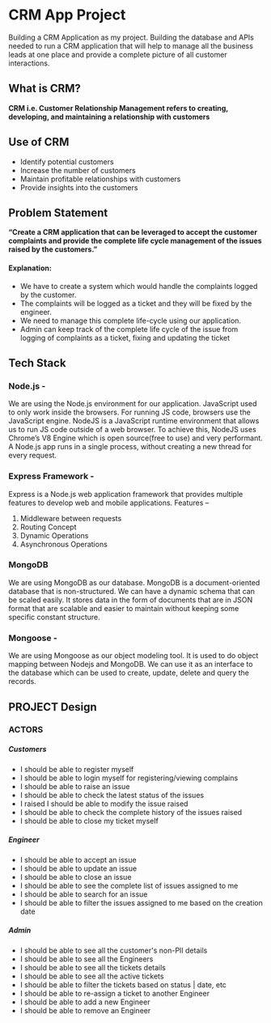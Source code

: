# CRM App Project 

Building a CRM Application as my project. Building the database and APIs needed to run a CRM application that will help to manage all the business leads at one place and provide a complete picture of all customer interactions.

## What is CRM?
__CRM i.e. Customer Relationship Management refers to creating, developing, and maintaining a relationship with customers__

## Use of CRM
- Identify potential customers 
- Increase the number of customers 
- Maintain profitable relationships with customers 
- Provide insights into the customers


## Problem Statement
**“Create a CRM application that can be leveraged to accept the customer complaints and provide the complete life cycle management of the issues raised by the customers.”**

#### Explanation: 
- We have to create a system which would handle the complaints logged by the customer.
- The complaints will be logged as a ticket and they will be fixed by the engineer. 
- We need to manage this complete life-cycle using our application. 
- Admin can keep track of the complete life cycle of the issue from logging of complaints as a ticket, fixing and updating the ticket

## Tech Stack

### Node.js - 
We are using the Node.js environment for our application. JavaScript used to only work inside the browsers. For running JS code, browsers use the JavaScript engine. NodeJS is a JavaScript runtime environment that allows us to run JS code outside of a web browser. To achieve this, NodeJS uses Chrome’s V8 Engine which is open source(free to use) and very performant. A Node.js app runs in a single process, without creating a new thread for every request.

### Express Framework - 
Express is a Node.js web application framework that provides multiple features to develop web and mobile applications. Features – 
1) Middleware between requests 
2) Routing Concept 
3) Dynamic Operations 
4) Asynchronous Operations

### MongoDB
We are using MongoDB as our database. MongoDB is a document-oriented database that is non-structured. We can have a dynamic schema that can be scaled easily. It stores data in the form of documents that are in JSON format that are scalable and easier to maintain without keeping some specific constant structure.

### Mongoose -
We are using Mongoose as our object modeling tool. It is used to do object mapping between Nodejs and MongoDB. We can use it as an interface to the database which can be used to create, update, delete and query the records.


## PROJECT Design

### ACTORS

##### Customers
- I should be able to register myself 
- I should be able to login myself for registering/viewing complains 
- I should be able to raise an issue 
- I should be able to check the latest status of the issues 
- I raised I should be able to modify the issue raised 
- I should be able to check the complete history of the issues raised 
- I should be able to close my ticket myself

##### Engineer 
- I should be able to accept an issue 
- I should be able to update an issue 
- I should be able to close an issue 
- I should be able to see the complete list of issues assigned to me 
- I should be able to search for an issue 
- I should be able to filter the issues assigned to me based on the creation date

##### Admin 
- I should be able to see all the customer's non-PII details 
- I should be able to see all the Engineers 
- I should be able to see all the tickets details 
- I should be able to see all the active tickets 
- I should be able to filter the tickets based on status | date, etc 
- I should be able to re-assign a ticket to another Engineer 
- I should be able to add a new Engineer 
- I should be able to remove an Engineer